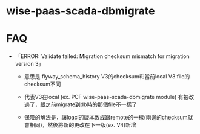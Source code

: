 # wise-paas-scada-dbmigrate

# FAQ

* 「ERROR: Validate failed: Migration checksum mismatch for migration version 3」

  * 意思是 flyway\_schema\_history V3的checksum和當前local V3 file的checksum不同
  * 代表V3在local \(ex. PCF wise-paas-scada-dbmigrate module\) 有被改過了，跟之前migrate到db時的那個file不一樣了

  * 保險的解法是，讓loacl的版本改成跟remote的一樣\(兩邊的checksum就會相同\)，然後將新的更改在下一版\(ex. V4\)新增



